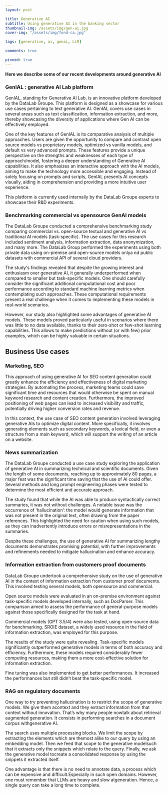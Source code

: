```yaml
---
layout: post

title: Generative AI
subtitle: Using generative AI in the banking sector
thumbnail-img: /assets/img/gen-ai.jpg
cover-img: "/assets/img/fond-ca.jpg"

tags: [generative, ai, genai, LLM]

comments: true

pinned: true
---
```


**Here we describe some of our recent developments around generative AI**

### GenIAL : generative AI Lab platform

GenIAL, standing for Generative AI Lab, is an innovative platform developed by the DataLab Groupe. This platform is designed as a showcase for various use cases pertaining to text generative AI. GenIAL covers use cases in several areas such as text classification, information extraction, and more, thereby showcasing the diversity of applications where Gen AI can be effectively employed.

One of the key features of GenIAL is its comparative analysis of multiple approaches. Users are given the opportunity to compare and contrast open source models vs proprietary models, optimized vs vanilla models, and default vs very advanced prompts. These features provide a unique perspective on the strengths and weaknesses of each type of approach/model, fostering a deeper understanding of Generative AI capabilities. It also emphasizes an interactive approach with the AI models, aiming to make the technology more accessible and engaging. Instead of solely focusing on prompts and scripts, GenIAL presents AI concepts visually, aiding in comprehension and providing a more intuitive user experience.

This platform is currently used internally by the DataLab Groupe experts to showcase their R&D experiments.

### Benchmarking commercial vs opensource GenAI models

The DataLab Groupe conducted a comprehensive benchmarking study comparing commercial vs. open-source textual and generative AI vs traditional AI models (task-specific). The use cases for this research included sentiment analysis, information extraction, data anonymization, and many more. The DataLab Group performed the experiments using both private data using on-premise and open-source models onlya nd public datasets with commercial API of several cloud providers.

The study's findings revealed that despite the growing interest and enthusiasm over generative AI, it generally underperformed when compared to smaller but task-specific models. One should carefully consider the significant additional computational cost and poor performance according to standard machine learning metrics when contemplating such approaches. These computational requirements present a real challenge when it comes to implementing these models in real-world scenarios.

However, our study also highlighted some advantages of generative AI models. These models proved particularly useful in scenarios where there was little to no data available, thanks to their zero-shot or few-shot learning capabilities. This allows to make predictions without (or with few) prior examples, which can be highly valuable in certain situations.


## Business Use cases

### Marketing, SEO

This approach of using generative AI for SEO content generation could greatly enhance the efficiency and effectiveness of digital marketing strategies. By automating the process, marketing teams could save significant time and resources that would otherwise be spent on manual keyword research and content creation. Furthermore, the improved positioning of web pages can lead to increased visibility and traffic, potentially driving higher conversion rates and revenue.

In this context, the use case of SEO content generation involved leveraging generative AIs to optimize digital content. More specifically, it involves generating elements such as secondary keywords, a lexical field, or even a structure from a main keyword, which will support the writing of an article on a website.

### News summarization

The DataLab Groupe conducted a use case study exploring the application of generative AI in summarizing technical and scientific documents. Given the length of some documents, reaching up to approximately 80 pages, a major feat was the significant time saving that the use of AI could offer. Several methods and long prompt engineering phases were tested to determine the most efficient and accurate approach.

The study found that while the AI was able to produce syntactically correct summaries, it was not without challenges. A notable issue was the occurrence of ‘hallucination’: the model would generate information that was not present in the original text, often drawing from the paper references. This highlighted the need for caution when using such models, as they can inadvertently introduce errors or misrepresentations in the summaries.

Despite these challenges, the use of generative AI for summarizing lengthy documents demonstrates promising potential, with further improvements and refinements needed to mitigate hallucination and enhance accuracy.

### Information extraction from customers proof documents

DataLab Groupe undertook a comprehensive study on the use of generative AI in the context of information extraction from customer proof documents. This involved testing several models, both opensource and commercial.

Open source models were evaluated in an on-premise environment against task-specific models developed internally, such as DocParser. This comparison aimed to assess the performance of general-purpose models against those specifically designed for the task at hand.

Commercial models (GPT 3.5/4) were also tested, using open-source data for benchmarking. SROIE dataset, a widely used resource in the field of information extraction, was employed for this purpose.

The results of the study were quite revealing. Task-specific models significantly outperformed generative models in terms of both accuracy and efficiency. Furthermore, these models required considerably fewer computing resources, making them a more cost-effective solution for information extraction.

Fine tuning was also implemented to get better performances. It increased the performances but still didn’t beat the task-specific model.


### RAG on regulatory documents

One way to try preventing hallucination is to restrict the scope of generative models. We give them acontext and they extract information from that context without innovation. That’s why many people nowtalk about retrieval augmented generation. It consists in performing searches in a document corpus withgenerative AI.

The search uses multiple processing blocks. We limit the scope by extracting the elements which are themost alike to our query by using an embedding model. Then we feed that scope to the generative modelsuch that it extracts only the snippets which relate to the query. Finally, we ask the generative model tocreate a consolidated response by using the snippets it extracted itself.

One advantage is that there is no need to annotate data, a process which can be expensive and difficult.Especially in such open domains. However, one must remember that LLMs are heavy and slow atgeneration. Hence, a single query can take a long time to complete.
